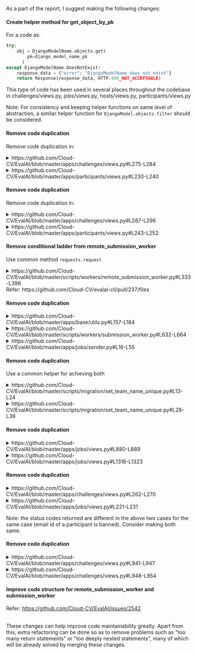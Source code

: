 As a part of the report, I suggest making the following changes:

#### Create helper method for get_object_by_pk
For a code as:
```python
try:
    obj = DjangoModelName.objects.get(
	    pk=django_model_name_pk
	  )
except DjangoModelName.DoesNotExist:
    response_data = {"error": "DjangoModelName does not exist"}
    return Response(response_data, HTTP.406_NOT_ACCEPTABLE)   
```
This type of code has been used in several places throughout the codebase in challenges/views.py, jobs/views.py, hosts/views.py, participants/views.py

Note: For consistency and keeping helper functions on same level of abstraction, a similar helper function for `DjangoModel.objects.filter` should be considered.
#### Remove code duplication
Remove code duplication in:
<details>
	<summary>https://github.com/Cloud-CV/EvalAI/blob/master/apps/challenges/views.py#L275-L284</summary>

```python
    if len(challenge.allowed_email_domains) > 0:
        if not is_user_in_allowed_email_domains(user_email, challenge_pk):
            message = "Sorry, users with {} email domain(s) are only allowed to participate in this challenge."
            domains = ""
            for domain in challenge.allowed_email_domains:
                domains = "{}{}{}".format(domains, "/", domain)
            domains = domains[1:]
            response_data = {"error": message.format(domains)}
            return Response(
                response_data, status=status.HTTP_406_NOT_ACCEPTABLE
            )
```
</details>
<details>
	<summary>https://github.com/Cloud-CV/EvalAI/blob/master/apps/participants/views.py#L230-L240</summary>
	
```python
            if len(challenge.allowed_email_domains) > 0:
                if not is_user_in_allowed_email_domains(email, challenge_pk):
                    message = "Sorry, users with {} email domain(s) are only allowed to participate in this challenge."
                    domains = ""
                    for domain in challenge.allowed_email_domains:
                        domains = "{}{}{}".format(domains, "/", domain)
                    domains = domains[1:]
                    response_data = {"error": message.format(domains)}
                    return Response(
                        response_data, status=status.HTTP_406_NOT_ACCEPTABLE
                    )
```
</details>

#### Remove code duplication
Remove code duplication in:
<details>
	<summary>https://github.com/Cloud-CV/EvalAI/blob/master/apps/challenges/views.py#L287-L296</summary>
	
```python
    if is_user_in_blocked_email_domains(user_email, challenge_pk):
        message = "Sorry, users with {} email domain(s) are not allowed to participate in this challenge."
        domains = ""
        for domain in challenge.blocked_email_domains:
            domains = "{}{}{}".format(domains, "/", domain)
        domains = domains[1:]
        response_data = {"error": message.format(domains)}
        return Response(
            response_data, status=status.HTTP_406_NOT_ACCEPTABLE
        )
```
</details>
<details>
	<summary>https://github.com/Cloud-CV/EvalAI/blob/master/apps/participants/views.py#L243-L252</summary>
	
```python
            if is_user_in_blocked_email_domains(email, challenge_pk):
                message = "Sorry, users with {} email domain(s) are not allowed to participate in this challenge."
                domains = ""
                for domain in challenge.blocked_email_domains:
                    domains = "{}{}{}".format(domains, "/", domain)
                domains = domains[1:]
                response_data = {"error": message.format(domains)}
                return Response(
                    response_data, status=status.HTTP_406_NOT_ACCEPTABLE
                )
```
</details>

#### Remove conditional ladder from remote_submission_worker
Use common method `requests.request` 
<details>
	<summary>https://github.com/Cloud-CV/EvalAI/blob/master/scripts/workers/remote_submission_worker.py#L333-L396</summary>

```python
def make_request(url, method, data=None):
    headers = get_request_headers()
    if method == "GET":
        try:
            response = requests.get(url=url, headers=headers)
            response.raise_for_status()
        except requests.exceptions.RequestException:
            logger.info(
                "The worker is not able to establish connection with EvalAI"
            )
            raise
        return response.json()

    elif method == "PUT":
        try:
            response = requests.put(url=url, headers=headers, data=data)
            response.raise_for_status()
        except requests.exceptions.RequestException:
            logger.exception(
                "The worker is not able to establish connection with EvalAI due to {}"
                % (response.json())
            )
            raise
        except requests.exceptions.HTTPError:
            logger.exception(
                "The request to URL {} is failed due to {}"
                % (url, response.json())
            )
            raise
        return response.json()

    elif method == "PATCH":
        try:
            response = requests.patch(url=url, headers=headers, data=data)
            response.raise_for_status()
        except requests.exceptions.RequestException:
            logger.info(
                "The worker is not able to establish connection with EvalAI"
            )
            raise
        except requests.exceptions.HTTPError:
            logger.info(
                "The request to URL {} is failed due to {}"
                % (url, response.json())
            )
            raise
        return response.json()

    elif method == "POST":
        try:
            response = requests.post(url=url, headers=headers, data=data)
            response.raise_for_status()
        except requests.exceptions.RequestException:
            logger.info(
                "The worker is not able to establish connection with EvalAI"
            )
            raise
        except requests.exceptions.HTTPError:
            logger.info(
                "The request to URL {} is failed due to {}"
                % (url, response.json())
            )
            raise
        return response.json()
```

</details>
Refer: https://github.com/Cloud-CV/evalai-cli/pull/237/files

#### Remove code duplication
<details>
	<summary>https://github.com/Cloud-CV/EvalAI/blob/master/apps/base/utils.py#L157-L184</summary>

```python
def get_or_create_sqs_queue_object(queue_name):
    if settings.DEBUG or settings.TEST:
        queue_name = "evalai_submission_queue"
        sqs = boto3.resource(
            "sqs",
            endpoint_url=os.environ.get("AWS_SQS_ENDPOINT", "http://sqs:9324"),
            region_name=os.environ.get("AWS_DEFAULT_REGION", "us-east-1"),
            aws_secret_access_key=os.environ.get("AWS_SECRET_ACCESS_KEY", "x"),
            aws_access_key_id=os.environ.get("AWS_ACCESS_KEY_ID", "x"),
        )
    else:
        sqs = boto3.resource(
            "sqs",
            region_name=os.environ.get("AWS_DEFAULT_REGION", "us-east-1"),
            aws_secret_access_key=os.environ.get("AWS_SECRET_ACCESS_KEY"),
            aws_access_key_id=os.environ.get("AWS_ACCESS_KEY_ID"),
        )
    # Check if the queue exists. If no, then create one
    try:
        queue = sqs.get_queue_by_name(QueueName=queue_name)
    except botocore.exceptions.ClientError as ex:
        if (
            ex.response["Error"]["Code"]
            != "AWS.SimpleQueueService.NonExistentQueue"
        ):
            logger.exception("Cannot get queue: {}".format(queue_name))
        queue = sqs.create_queue(QueueName=queue_name)
    return queue
```
</details>
<details>
	<summary>https://github.com/Cloud-CV/EvalAI/blob/master/scripts/workers/submission_worker.py#L632-L664</summary>

```python
def get_or_create_sqs_queue(queue_name):
    """
    Returns:
        Returns the SQS Queue object
    """
    if settings.DEBUG or settings.TEST:
        sqs = boto3.resource(
            "sqs",
            endpoint_url=os.environ.get("AWS_SQS_ENDPOINT", "http://sqs:9324"),
            region_name=os.environ.get("AWS_DEFAULT_REGION", "us-east-1"),
            aws_secret_access_key=os.environ.get("AWS_SECRET_ACCESS_KEY"),
            aws_access_key_id=os.environ.get("AWS_ACCESS_KEY_ID"),
        )
    else:
        sqs = boto3.resource(
            "sqs",
            region_name=os.environ.get("AWS_DEFAULT_REGION", "us-east-1"),
            aws_secret_access_key=os.environ.get("AWS_SECRET_ACCESS_KEY"),
            aws_access_key_id=os.environ.get("AWS_ACCESS_KEY_ID"),
        )
    if queue_name == "":
        queue_name = "evalai_submission_queue"
    # Check if the queue exists. If no, then create one
    try:
        queue = sqs.get_queue_by_name(QueueName=queue_name)
    except botocore.exceptions.ClientError as ex:
        if (
            ex.response["Error"]["Code"]
            != "AWS.SimpleQueueService.NonExistentQueue"
        ):
            logger.exception("Cannot get queue: {}".format(queue_name))
        queue = sqs.create_queue(QueueName=queue_name)
    return queue
```

</details>
<details>
	<summary>https://github.com/Cloud-CV/EvalAI/blob/master/apps/jobs/sender.py#L16-L55</summary>

```python
def get_or_create_sqs_queue(queue_name):
    """
    Args:
        queue_name: Name of the SQS Queue
    Returns:
        Returns the SQS Queue object
    """
    if settings.DEBUG or settings.TEST:
        sqs = boto3.resource(
            "sqs",
            endpoint_url=os.environ.get("AWS_SQS_ENDPOINT", "http://sqs:9324"),
            region_name=os.environ.get("AWS_DEFAULT_REGION", "us-east-1"),
            aws_secret_access_key=os.environ.get("AWS_SECRET_ACCESS_KEY", "x"),
            aws_access_key_id=os.environ.get("AWS_ACCESS_KEY_ID", "x"),
        )
        # Use default queue name in dev and test environment
        queue_name = "evalai_submission_queue"
    else:
        sqs = boto3.resource(
            "sqs",
            region_name=os.environ.get("AWS_DEFAULT_REGION", "us-east-1"),
            aws_secret_access_key=os.environ.get("AWS_SECRET_ACCESS_KEY"),
            aws_access_key_id=os.environ.get("AWS_ACCESS_KEY_ID"),
        )

    if queue_name == "":
        queue_name = "evalai_submission_queue"

    # Check if the queue exists. If not, then create one.
    try:
        queue = sqs.get_queue_by_name(QueueName=queue_name)
    except botocore.exceptions.ClientError as ex:
        if (
            ex.response["Error"]["Code"]
            == "AWS.SimpleQueueService.NonExistentQueue"
        ):
            queue = sqs.create_queue(QueueName=queue_name)
        else:
            logger.exception("Cannot get or create Queue")
    return queue
```
</details>

#### Remove code duplication
Use a common helper for achieving both
<details>
	<summary>https://github.com/Cloud-CV/EvalAI/blob/master/scripts/migration/set_team_name_unique.py#L13-L24</summary>

```python
    try:
        for participant_team in participant_teams:
            if participant_team.team_name in participant_team_list:
                participant_team.team_name = "{0}_{1}".format(
                    participant_team.team_name,
                    participant_team_iter)
                participant_team.save()
                participant_team_iter = participant_team_iter + 1
            else:
                participant_team_list.append(participant_team.team_name)
    except Exception as e:
        print(e)
```
</details>

<details>
	<summary>https://github.com/Cloud-CV/EvalAI/blob/master/scripts/migration/set_team_name_unique.py#L28-L39</summary>
```python
    try:
        for host_team in host_teams:
            if host_team.team_name in host_team_list:
                host_team.team_name = "{0}_{1}".format(
                    host_team.team_name,
                    host_team_iter)
                host_team.save()
                host_team_iter = host_team_iter + 1
            else:
                host_team_list.append(host_team.team_name)
    except Exception as e:
        print(e)
```
</details>

#### Remove code duplication
<details>
	<summary>https://github.com/Cloud-CV/EvalAI/blob/master/apps/jobs/views.py#L880-L889</summary>
```python
            try:
                results = json.loads(submission_result)
            except (ValueError, TypeError) as exc:
                response_data = {
                    "error": "`result` key contains invalid data with error {}."
                    "Please try again with correct format.".format(str(exc))
                }
                return Response(
                    response_data, status=status.HTTP_400_BAD_REQUEST
                )
```
</details>

<details>
	<summary>https://github.com/Cloud-CV/EvalAI/blob/master/apps/jobs/views.py#L1316-L1323</summary>

```python
    try:
        data = json.loads(data)
    except (ValueError, TypeError) as exc:
        response_data = {
            "error": "`leaderboard_data` key contains invalid data with error {}."
            "Please try again with correct format.".format(str(exc))
        }
        return Response(response_data, status=status.HTTP_400_BAD_REQUEST)
```
</details>

#### Remove code duplication
<details>
	<summary>https://github.com/Cloud-CV/EvalAI/blob/master/apps/challenges/views.py#L262-L270</summary>

```python
    if len(challenge.banned_email_ids) > 0:
        for participant_email in participant_team.get_all_participants_email():
            if participant_email in challenge.banned_email_ids:
                message = "You're a part of {} team and it has been banned from this challenge. \
                Please contact the challenge host.".format(
                    participant_team.team_name
                )
                response_data = {"error": message}
                return Response(
                    response_data, status=status.HTTP_406_NOT_ACCEPTABLE
                )
```
</details>

<details>
	<summary>https://github.com/Cloud-CV/EvalAI/blob/master/apps/jobs/views.py#L221-L231</summary>

```python
        all_participants_email = participant_team.get_all_participants_email()
        for participant_email in all_participants_email:
            if participant_email in challenge.banned_email_ids:
                message = "You're a part of {} team and it has been banned from this challenge. \
                Please contact the challenge host.".format(
                    participant_team.team_name
                )
                response_data = {"error": message}
                return Response(
                    response_data, status=status.HTTP_403_FORBIDDEN
                )
```
</details>

Note: the status codes returned are different in the above two cases for the same case (email id of a participant is banned). Consider making both same.

#### Remove code duplication
<details>
	<summary>https://github.com/Cloud-CV/EvalAI/blob/master/apps/challenges/views.py#L941-L947</summary>

```python
        if "default_order_by" not in leaderboard_schema[0].get("schema"):
            message = (
                "There is no 'default_order_by' key in leaderboard "
                "schema. Please add it and then try again!"
            )
            response_data = {"error": message}
            return Response(response_data, status.HTTP_406_NOT_ACCEPTABLE)
```
</details>

<details>
	<summary>https://github.com/Cloud-CV/EvalAI/blob/master/apps/challenges/views.py#L948-L954</summary>

```python
        if "labels" not in leaderboard_schema[0].get("schema"):
            message = (
                "There is no 'labels' key in leaderboard "
                "schema. Please add it and then try again!"
            )
            response_data = {"error": message}
            return Response(response_data, status.HTTP_406_NOT_ACCEPTABLE)
```
</details>

#### Improve code structure for remote_submission_worker and submission_worker
Refer: https://github.com/Cloud-CV/EvalAI/issues/2542 

<br>
These changes can help improve code maintainability greatly.
Apart from this, extra refactoring can be done so as to remove
problems such as "too many return statements" or "too deeply nested statements",
many of which will be already solved by merging these changes.
